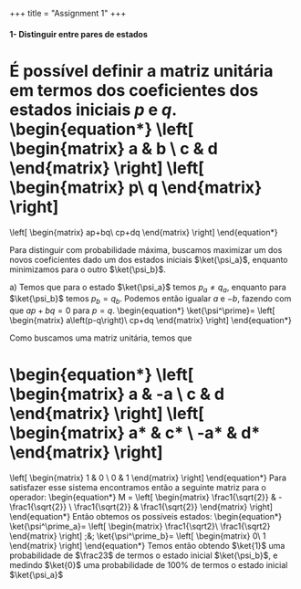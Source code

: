 +++
title = "Assignment 1"
+++

#### 1- Distinguir entre pares de estados
É possível definir a matriz unitária em termos dos coeficientes dos estados iniciais $p$ e $q$.
\begin{equation*}
\left[
  \begin{matrix}
    a & b \\
    c & d
  \end{matrix}
\right]
\left[
  \begin{matrix}
    p\\
    q
  \end{matrix}
\right]
  =
\left[
  \begin{matrix}
    ap+bq\\
    cp+dq
  \end{matrix}
\right]
\end{equation*}

Para distinguir com probabilidade máxima, buscamos maximizar um dos novos coeficientes dado um dos estados iniciais $\ket{\psi_a}$, enquanto minimizamos para o outro $\ket{\psi_b}$.

a) Temos que para o estado $\ket{\psi_a}$ temos $p_a\neq q_a$, enquanto para $\ket{\psi_b}$ temos $p_b=q_b$.
Podemos então igualar $a$ e $-b$, fazendo com que $ap+bq=0$ para $p = q$.
\begin{equation*}
\ket{\psi^\prime}=
\left[
  \begin{matrix}
    a\left(p-q\right)\\
    cp+dq
  \end{matrix}
\right]
\end{equation*}
<!-- Definimos o valor de $a=\frac{1}{p_a-q_a}=1$, para que no novo estado onde o coeficiente de $\ket{0}$ seja não nulo, ele se torne 1. -->

Como buscamos uma matriz unitária, temos que

\begin{equation*}
\left[
  \begin{matrix}
    a & -a \\
    c & d
  \end{matrix}
\right]
\left[
  \begin{matrix}
    a* & c* \\
    -a* & d*
  \end{matrix}
\right]
  = 
\left[
  \begin{matrix}
    1 & 0 \\
    0 & 1
  \end{matrix}
\right]
\end{equation*}
Para satisfazer esse sistema encontramos então a seguinte matriz para o operador:
\begin{equation*}
M = 
\left[
  \begin{matrix}
    \frac1{\sqrt{2}} & -\frac1{\sqrt{2}} \\
    \frac1{\sqrt{2}} & \frac1{\sqrt{2}}
  \end{matrix}
\right]
\end{equation*}
Então obtemos os possíveis estados:
\begin{equation*}
\ket{\psi^\prime_a}=
\left[
  \begin{matrix}
    \frac1{\sqrt2}\\
    \frac1{\sqrt2}
  \end{matrix}
\right]
\;\&\;
\ket{\psi^\prime_b}=
\left[
  \begin{matrix}
    0\\
    1
  \end{matrix}
\right]
\end{equation*}
Temos então obtendo $\ket{1}$ uma probabilidade de $\frac23$ de termos o estado inicial $\ket{\psi_b}$, e medindo $\ket{0}$ uma probabilidade de 100% de termos o estado inicial $\ket{\psi_a}$